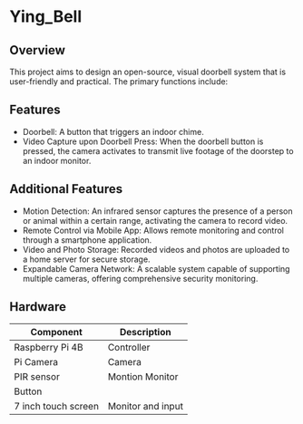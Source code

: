 # Ying_Bell
## Overview
This project aims to design an open-source, visual doorbell system that is user-friendly and practical. The primary functions include:
## Features
+ Doorbell: A button that triggers an indoor chime.
+ Video Capture upon Doorbell Press: When the doorbell button is pressed, the camera activates to transmit live footage of the doorstep to an indoor monitor.
## Additional Features
+ Motion Detection: An infrared sensor captures the presence of a person or animal within a certain range, activating the camera to record video.
+ Remote Control via Mobile App: Allows remote monitoring and control through a smartphone application.
+ Video and Photo Storage: Recorded videos and photos are uploaded to a home server for secure storage.
+ Expandable Camera Network: A scalable system capable of supporting multiple cameras, offering comprehensive security monitoring.
## Hardware
| Component        | Description               |
|-------------------|------------------------------|
| Raspberry Pi 4B  | Controller   |
| Pi Camera   | Camera   |
| PIR sensor   | Montion Monitor   |
| Button    |    |
| 7 inch touch screen   | Monitor and input   |
